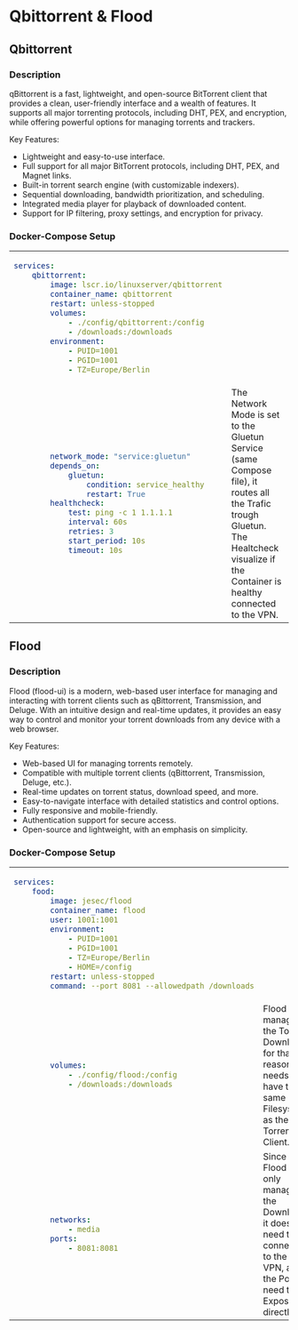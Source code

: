 # Qbittorrent & Flood


## Qbittorrent

### Description

qBittorrent is a fast, lightweight, and open-source BitTorrent client that provides a clean, user-friendly interface and a wealth of features. It supports all major torrenting protocols, including DHT, PEX, and encryption, while offering powerful options for managing torrents and trackers.

Key Features:
- Lightweight and easy-to-use interface.
- Full support for all major BitTorrent protocols, including DHT, PEX, and Magnet links.
- Built-in torrent search engine (with customizable indexers).
- Sequential downloading, bandwidth prioritization, and scheduling.
- Integrated media player for playback of downloaded content.
- Support for IP filtering, proxy settings, and encryption for privacy.

### Docker-Compose Setup

<table>
<tr>
<td>

```yaml
services:
    qbittorrent:
        image: lscr.io/linuxserver/qbittorrent
        container_name: qbittorrent
        restart: unless-stopped
        volumes:
            - ./config/qbittorrent:/config
            - /downloads:/downloads
        environment:
            - PUID=1001
            - PGID=1001
            - TZ=Europe/Berlin
```
</td>
<td>
</td>
</tr>
<tr>
<td>

```yaml
        network_mode: "service:gluetun"
        depends_on:
            gluetun:
                condition: service_healthy
                restart: True
        healthcheck:
            test: ping -c 1 1.1.1.1
            interval: 60s
            retries: 3
            start_period: 10s
            timeout: 10s
```
</td>
<td>
The Network Mode is set to the Gluetun Service (same Compose file), it routes all the Trafic trough Gluetun. <br />
The Healtcheck visualize if the Container is healthy connected to the VPN.
</td>
</tr>
</table>

    


## Flood

### Description

Flood (flood-ui) is a modern, web-based user interface for managing and interacting with torrent clients such as qBittorrent, Transmission, and Deluge. With an intuitive design and real-time updates, it provides an easy way to control and monitor your torrent downloads from any device with a web browser.

Key Features:
- Web-based UI for managing torrents remotely.
- Compatible with multiple torrent clients (qBittorrent, Transmission, Deluge, etc.).
- Real-time updates on torrent status, download speed, and more.
- Easy-to-navigate interface with detailed statistics and control options.
- Fully responsive and mobile-friendly.
- Authentication support for secure access.
- Open-source and lightweight, with an emphasis on simplicity.

### Docker-Compose Setup

<table>
<tr>
<td>

```yaml
services:
    food:
        image: jesec/flood
        container_name: flood
        user: 1001:1001
        environment:
            - PUID=1001
            - PGID=1001
            - TZ=Europe/Berlin
            - HOME=/config
        restart: unless-stopped
        command: --port 8081 --allowedpath /downloads
```
</td>
<td>
</td>
</tr>
<tr>
<td>

```yaml
        volumes:
            - ./config/flood:/config
            - /downloads:/downloads
```
</td>
<td>
Flood manages the Torrent Downloads for that reason it needs to have the same Filesystem as the Torrent Client.
</td>
</tr>
<tr>
<td>

```yaml
        networks:
            - media
        ports:
            - 8081:8081
```
</td>
<td>
Since Flood is only managing the Downloads it doesn't need to be connected to the VPN, and the Ports need to be Exposed directly.
</td>
</tr>
</table>
